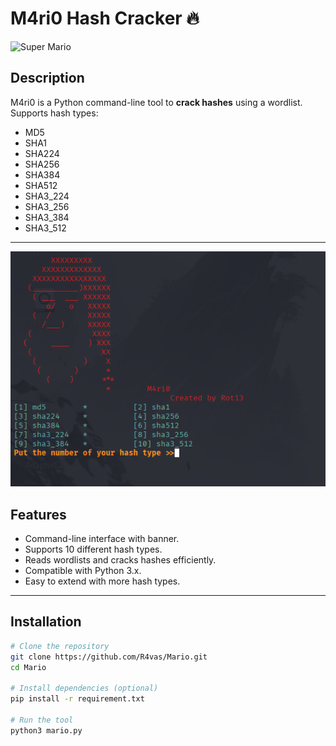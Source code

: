 # M4ri0 Hash Cracker 🔥

![Super Mario](https://pngimg.com/uploads/mario/mario_PNG109.png)


## Description

M4ri0 is a Python command-line tool to **crack hashes** using a wordlist.  
Supports hash types:

- MD5
- SHA1
- SHA224
- SHA256
- SHA384
- SHA512
- SHA3_224
- SHA3_256
- SHA3_384
- SHA3_512

---
![tool](mario.png)
## Features

- Command-line interface with banner.
- Supports 10 different hash types.
- Reads wordlists and cracks hashes efficiently.
- Compatible with Python 3.x.
- Easy to extend with more hash types.

---

## Installation

```bash
# Clone the repository
git clone https://github.com/R4vas/Mario.git
cd Mario

# Install dependencies (optional)
pip install -r requirement.txt

# Run the tool
python3 mario.py

